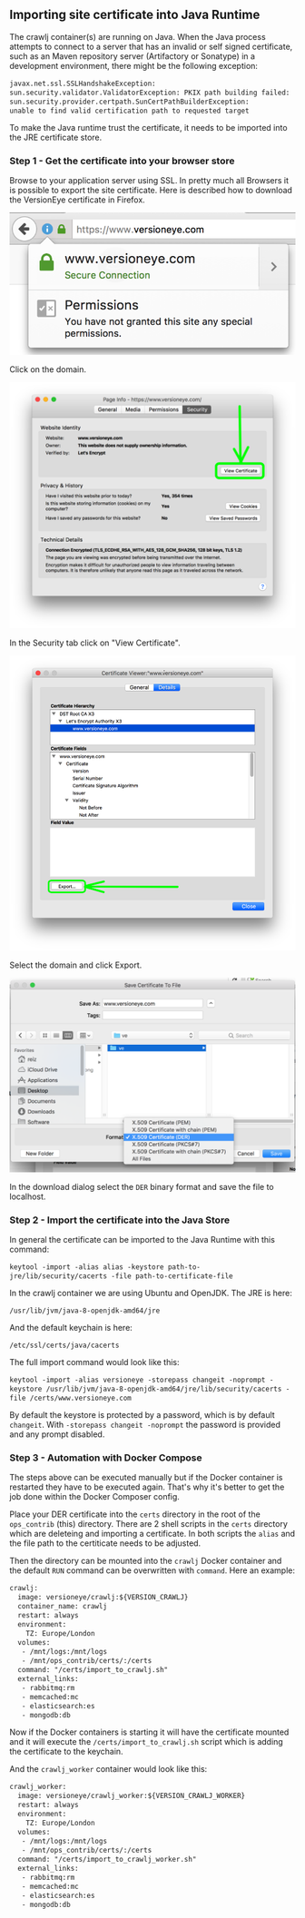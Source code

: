 ## Importing site certificate into Java Runtime

The crawlj container(s) are running on Java. When the Java process attempts to connect to a server that has an invalid or self signed certificate, such as an Maven repository server (Artifactory or Sonatype) in a development environment, there might be the following exception:

```
javax.net.ssl.SSLHandshakeException: 
sun.security.validator.ValidatorException: PKIX path building failed:
sun.security.provider.certpath.SunCertPathBuilderException: 
unable to find valid certification path to requested target
```

To make the Java runtime trust the certificate, it needs to be imported into the JRE certificate store.

### Step 1 - Get the certificate into your browser store

Browse to your application server using SSL. In pretty much all Browsers it is possible to export the site certificate. Here is described how to download the VersionEye certificate in Firefox. 

![Browse to the site](images/01_export_certificate.png)

Click on the domain. 

![Browse to the site](images/02_export_certificate.png)

In the Security tab click on "View Certificate". 

![Browse to the site](images/03_export_certificate.png)

Select the domain and click Export. 

![Browse to the site](images/04_export_certificate.png)

In the download dialog select the `DER` binary format and save the file to localhost.


### Step 2 - Import the certificate into the Java Store

In general the certificate can be imported to the Java Runtime with this command:

```
keytool -import -alias alias -keystore path-to-jre/lib/security/cacerts -file path-to-certificate-file
```

In the crawlj container we are using Ubuntu and OpenJDK. The JRE is here:

```
/usr/lib/jvm/java-8-openjdk-amd64/jre
```
And the default keychain is here:

```
/etc/ssl/certs/java/cacerts
```

The full import command would look like this: 

```
keytool -import -alias versioneye -storepass changeit -noprompt -keystore /usr/lib/jvm/java-8-openjdk-amd64/jre/lib/security/cacerts -file /certs/www.versioneye.com
```

By default the keystore is protected by a password, which is by default `changeit`. With `-storepass changeit -noprompt` the password is provided and any prompt disabled. 

### Step 3 - Automation with Docker Compose

The steps above can be executed manually but if the Docker container is restarted they have to be executed again. That's why it's better to get the job done within the Docker Composer config. 

Place your DER certificate into the `certs` directory in the root of the `ops_contrib` (this) directory. There are 2 shell scripts in the `certs` directory which are deleteing and importing a certificate. In both scripts the `alias` and the file path to the certiticate needs to be adjusted.

Then the directory can be mounted into the `crawlj` Docker container and the default `RUN` command can be overwritten with `command`. Here an example: 

```
crawlj:
  image: versioneye/crawlj:${VERSION_CRAWLJ}
  container_name: crawlj
  restart: always
  environment:
    TZ: Europe/London
  volumes:
   - /mnt/logs:/mnt/logs
   - /mnt/ops_contrib/certs/:/certs
  command: "/certs/import_to_crawlj.sh"
  external_links:
   - rabbitmq:rm
   - memcached:mc
   - elasticsearch:es
   - mongodb:db
```
Now if the Docker containers is starting it will have the certificate mounted and it will execute the `/certs/import_to_crawlj.sh` script which is adding the certificate to the keychain. 

And the `crawlj_worker` container would look like this:

```
crawlj_worker:
  image: versioneye/crawlj_worker:${VERSION_CRAWLJ_WORKER}
  restart: always
  environment:
    TZ: Europe/London
  volumes:
   - /mnt/logs:/mnt/logs
   - /mnt/ops_contrib/certs/:/certs
  command: "/certs/import_to_crawlj_worker.sh"
  external_links:
   - rabbitmq:rm
   - memcached:mc
   - elasticsearch:es
   - mongodb:db
```
